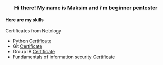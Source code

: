 <h3 align="center">Hi there! My name is Maksim and i'm beginner pentester</h3>

<h4 align="left">Here are my skills</h4>




Certificates from Netology <br>
- Python <a href="https://github.com/MIKEYTRE/MIKEYTRE/blob/main/python.pdf">Certificate</a><br>
- Git <a href="https://github.com/MIKEYTRE/MIKEYTRE/blob/main/github.pdf">Certificate</a><br>
- Group IB <a href="https://github.com/MIKEYTRE/MIKEYTRE/blob/main/GIB_Certificate_2023.pdf">Certificate</a><br>
- Fundamentals of information security <a href="https://github.com/MIKEYTRE/MIKEYTRE/blob/main/Course.pdf">Certificate</a><br>










<!--
**MIKEYTRE/MIKEYTRE** is a ✨ _special_ ✨ repository because its `README.md` (this file) appears on your GitHub profile.

Here are some ideas to get you started:

- 🔭 I’m currently working on ...
- 🌱 I’m currently learning ...
- 👯 I’m looking to collaborate on ...
- 🤔 I’m looking for help with ...
- 💬 Ask me about ...
- 📫 How to reach me: ...
- 😄 Pronouns: ...
- ⚡ Fun fact: ...
-->
